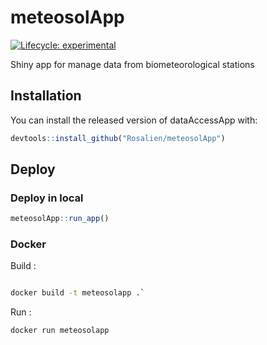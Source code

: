 # meteosolApp

<!-- badges: start -->
[![Lifecycle: experimental](https://img.shields.io/badge/lifecycle-experimental-orange.svg)](https://www.tidyverse.org/lifecycle/#experimental)
<!-- badges: end -->

Shiny app for manage data from biometeorological stations

## Installation

You can install the released version of dataAccessApp with:

``` r
devtools::install_github("Rosalien/meteosolApp")
```

## Deploy

### Deploy in local

``` r
meteosolApp::run_app()
```

### Docker

Build : 

```bash

docker build -t meteosolapp .`
```

Run :

```bash
docker run meteosolapp
```